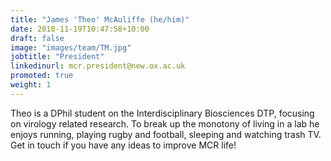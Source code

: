 ```yaml
---
title: "James 'Theo' McAuliffe (he/him)"
date: 2018-11-19T10:47:58+10:00
draft: false
image: "images/team/TM.jpg"
jobtitle: "President"
linkedinurl: mcr.president@new.ox.ac.uk
promoted: true
weight: 1
---
```


Theo is a DPhil student on the Interdisciplinary Biosciences DTP, focusing on virology related research. To break up the monotony of living in a lab he enjoys running, playing rugby and football, sleeping and watching trash TV. Get in touch if you have any ideas to improve MCR life!

